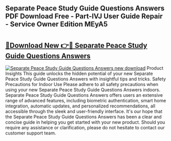 ## Separate Peace Study Guide Questions Answers PDF Download Free - Part-lVJ User Guide Repair - Service Owner Edition MEyA5

# <h2><a href="http://bc46461.oget.top/?id=Separate+Peace+Study+Guide+Questions+Answers">🔗Download New 👉🔴 Separate Peace Study Guide Questions Answers</a></h2>

[![Separate Peace Study Guide Questions Answers new download](https://i.imgur.com/5g1atiW.png)](http://bc46461.oget.top/?id=Separate+Peace+Study+Guide+Questions+Answers)
Product Insights This guide unlocks the hidden potential of your new Separate Peace Study Guide Questions Answers with insightful tips and tricks. Safety Precautions for Indoor Use Please adhere to all safety precautions when using your new Separate Peace Study Guide Questions Answers indoors. Separate Peace Study Guide Questions Answers offers users an extensive range of advanced features, including biometric authentication, smart home integration, automatic updates, and personalized recommendations, all accessible through the sleek and user-friendly interface. It's our hope that the Separate Peace Study Guide Questions Answers has been a clear and concise guide in helping you get started with your new product. Should you require any assistance or clarification, please do not hesitate to contact our customer support team.
